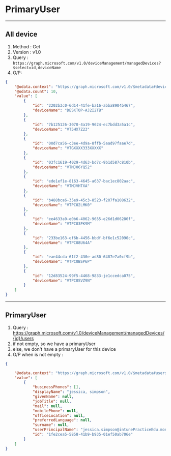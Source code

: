 # PrimaryUser

---

## All device
1. Method : Get
2. Version : v1.0
3. Query : `https://graph.microsoft.com/v1.0/deviceManagement/managedDevices?$select=id,deviceName`
4. O/P:
````json
{
    "@odata.context": "https://graph.microsoft.com/v1.0/$metadata#deviceManagement/managedDevices(id,deviceName)",
    "@odata.count": 10,
    "value": [
        {
            "id": "2202b3c0-6d14-41fe-ba16-abba8904b467",
            "deviceName": "DESKTOP-AJ2I2TB"
        },
        {
            "id": "7b125126-3070-4a19-9624-ec7bdd3a5a1c",
            "deviceName": "VT5HX7Z23"
        },
        {
            "id": "00d7ca56-c3ee-4d9a-8ffb-5aad97faae7d",
            "deviceName": "VTGXXXX333XXXXX"
        },
        {
            "id": "03fc1619-4029-4d63-bd7c-9b1d587c810b",
            "deviceName": "VTMJ06YQ52"
        },
        {
            "id": "ede1ef1e-8163-4645-a637-bac1ec802aac",
            "deviceName": "VTMJVHTXA"
        },
        {
            "id": "b488bca6-35e9-45c3-8523-f207fa108632",
            "deviceName": "VTPC02LMK0"
        },
        {
            "id": "ee4633a0-e0b6-4062-9655-e26d1d06280f",
            "deviceName": "VTPC03PK9M"
        },
        {
            "id": "233be163-ef6b-4456-bbdf-bf6e1c52090c",
            "deviceName": "VTPC08U64A"
        },
        {
            "id": "eae44cda-61f2-430e-ad80-6487e7a0cf9b",
            "deviceName": "VTPC0BSP6P"
        },
        {
            "id": "12d83524-99f5-4468-9833-je1ccedca075",
            "deviceName": "VTPC0SVZ9N"
        }
    ]
}
````

---

## PrimaryUser
1. Query : https://graph.microsoft.com/v1.0/deviceManagement/managedDevices/{id}/users
2. if not empty, so we have a primaryUser
3. else, we don't have a primaryUser for this device
4. O/P when is not empty :
````json
{

    "@odata.context": "https://graph.microsoft.com/v1.0/$metadata#users",
    "value": [
        {
            "businessPhones": [],
            "displayName": "jessica, simpson",
            "givenName": null,
            "jobTitle": null,
            "mail": null,
            "mobilePhone": null,
            "officeLocation": null,
            "preferredLanguage": null,
            "surname": null,
            "userPrincipalName": "jessica.simpson@intunePracticeEdu.montreal.ca",
            "id": "1fe2cea5-5858-41b9-b935-01ef50ab706e"
        }
    ]
}
````
